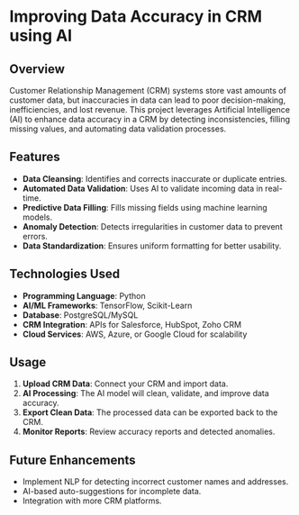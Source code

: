 # Improving Data Accuracy in CRM using AI

## Overview
Customer Relationship Management (CRM) systems store vast amounts of customer data, but inaccuracies in data can lead to poor decision-making, inefficiencies, and lost revenue. This project leverages Artificial Intelligence (AI) to enhance data accuracy in a CRM by detecting inconsistencies, filling missing values, and automating data validation processes.

## Features
- **Data Cleansing**: Identifies and corrects inaccurate or duplicate entries.
- **Automated Data Validation**: Uses AI to validate incoming data in real-time.
- **Predictive Data Filling**: Fills missing fields using machine learning models.
- **Anomaly Detection**: Detects irregularities in customer data to prevent errors.
- **Data Standardization**: Ensures uniform formatting for better usability.

## Technologies Used
- **Programming Language**: Python
- **AI/ML Frameworks**: TensorFlow, Scikit-Learn
- **Database**: PostgreSQL/MySQL
- **CRM Integration**: APIs for Salesforce, HubSpot, Zoho CRM
- **Cloud Services**: AWS, Azure, or Google Cloud for scalability



## Usage
1. **Upload CRM Data**: Connect your CRM and import data.
2. **AI Processing**: The AI model will clean, validate, and improve data accuracy.
3. **Export Clean Data**: The processed data can be exported back to the CRM.
4. **Monitor Reports**: Review accuracy reports and detected anomalies.

## Future Enhancements
- Implement NLP for detecting incorrect customer names and addresses.
- AI-based auto-suggestions for incomplete data.
- Integration with more CRM platforms.
